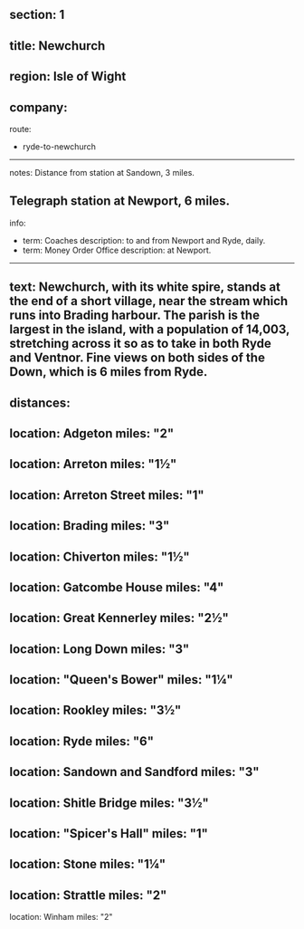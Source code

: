 section: 1
----
title: Newchurch
----
region: Isle of Wight
----
company:
----
route:
- ryde-to-newchurch
----
notes: Distance from station at Sandown, 3 miles.

Telegraph station at Newport, 6 miles.
----
info:
- term: Coaches
  description: to and from Newport and Ryde, daily.
- term: Money Order Office
  description: at Newport.
----
text: Newchurch, with its white spire, stands at the end of a short village, near the stream which runs into Brading harbour. The parish is the largest in the island, with a population of 14,003, stretching across it so as to take in both Ryde and Ventnor. Fine views on both sides of the Down, which is 6 miles from Ryde.
----
distances:
- 
  location: Adgeton
  miles: "2"
- 
  location: Arreton
  miles: "1½"
- 
  location: Arreton Street
  miles: "1"
- 
  location: Brading
  miles: "3"
- 
  location: Chiverton
  miles: "1½"
- 
  location: Gatcombe House
  miles: "4"
- 
  location: Great Kennerley
  miles: "2½"
- 
  location: Long Down
  miles: "3"
- 
  location: "Queen's Bower"
  miles: "1¼"
- 
  location: Rookley
  miles: "3½"
- 
  location: Ryde
  miles: "6"
- 
  location: Sandown and Sandford
  miles: "3"
- 
  location: Shitle Bridge
  miles: "3½"
- 
  location: "Spicer's Hall"
  miles: "1"
- 
  location: Stone
  miles: "1¼"
- 
  location: Strattle
  miles: "2"
- 
  location: Winham
  miles: "2"
